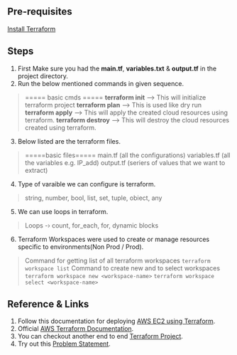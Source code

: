 ## Pre-requisites
[Install Terraform](https://developer.hashicorp.com/terraform/install?product_intent=terraform)

## Steps
1. First Make sure you had the **main.tf**, **variables.txt** & **output.tf** in the project directory.
2. Run the below mentioned commands in given sequence.
> ===== basic cmds =====
> **terraform init**  -->  This will initialize terraform project
> **terraform plan** -->  This is used like dry run
> **terraform apply**  -->  This will apply the created cloud resources using terraform.
> **terraform destroy**  -->  This will destroy the cloud resources created using terraform.
3. Below listed are the terraform files.
> =====basic files=====
> main.tf (all the configurations)
> variables.tf (all the variables e.g. IP_add)
> output.tf (seriers of values that we want to extract)
4. Type of varaible we can configure is terraform.
> string, number, bool, list, set, tuple, obiect, any 
5. We can use loops in terraform.
> Loops -› count, for_each, for, dynamic blocks
6. Terraform Workspaces were used to create or manage resources specific to environments(Non Prod / Prod).
> Command for getting list of all terraform workspaces
`terraform workspace list`
> Command to create new and to select workspaces
`terraform workspace new <workspace-name>`
`terraform workspace select <workspace-name>` 

## Reference & Links
1. Follow this documentation for deploying [AWS EC2 using Terraform](https://developer.hashicorp.com/terraform/tutorials/aws-get-started/aws-build).
2. Official [AWS Terraform Documentation](https://registry.terraform.io/providers/hashicorp/aws/latest/docs).
3. You can checkout another end to end [Terraform Project](https://github.com/LeftAttention/nps-infra-as-code.git).
4. Try out this [Problem Statement](https://docs.google.com/document/d/1LKNu9cKHmSsZFRrCx8U9rnD43O6JgErxwBPsVF76FrA/edit).
